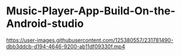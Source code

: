 # Music-Player-App-Build-On-the-Android-studio


https://user-images.githubusercontent.com/125380557/231781490-dbb3ddcb-d194-4646-9200-ab11df09330f.mp4

